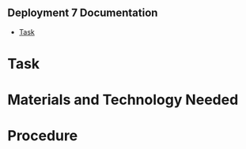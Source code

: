 ## Deployment 7 Documentation

* [Task](#Task)

# Task

# Materials and Technology Needed

# Procedure
